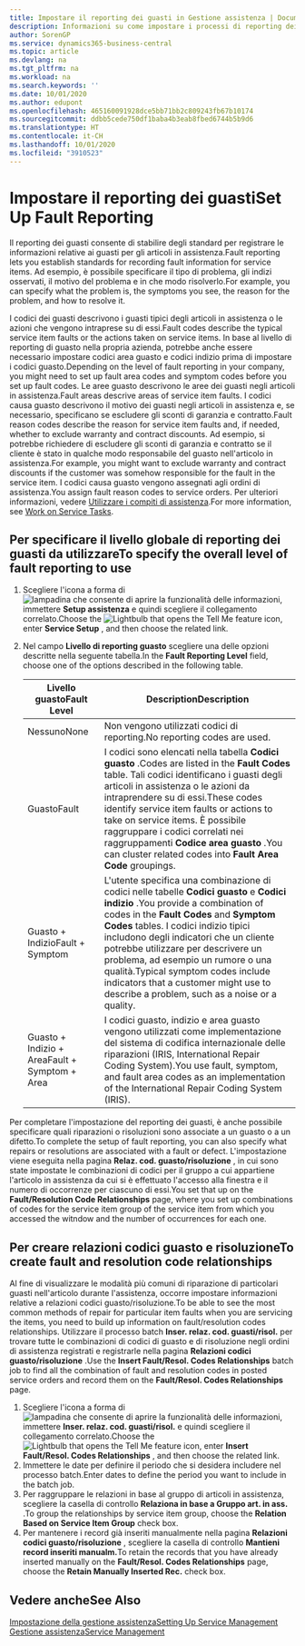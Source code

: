 ```yaml
---
title: Impostare il reporting dei guasti in Gestione assistenza | Documenti Microsoft
description: Informazioni su come impostare i processi di reporting dei guasti.
author: SorenGP
ms.service: dynamics365-business-central
ms.topic: article
ms.devlang: na
ms.tgt_pltfrm: na
ms.workload: na
ms.search.keywords: ''
ms.date: 10/01/2020
ms.author: edupont
ms.openlocfilehash: 465160091928dce5bb71bb2c809243fb67b10174
ms.sourcegitcommit: ddbb5cede750df1baba4b3eab8fbed6744b5b9d6
ms.translationtype: HT
ms.contentlocale: it-CH
ms.lasthandoff: 10/01/2020
ms.locfileid: "3910523"
---
```

# <a name="set-up-fault-reporting"></a><span data-ttu-id="8f712-103">Impostare il reporting dei guasti</span><span class="sxs-lookup"><span data-stu-id="8f712-103">Set Up Fault Reporting</span></span>
<span data-ttu-id="8f712-104">Il reporting dei guasti consente di stabilire degli standard per registrare le informazioni relative ai guasti per gli articoli in assistenza.</span><span class="sxs-lookup"><span data-stu-id="8f712-104">Fault reporting lets you establish standards for recording fault information for service items.</span></span> <span data-ttu-id="8f712-105">Ad esempio, è possibile specificare il tipo di problema, gli indizi osservati, il motivo del problema e in che modo risolverlo.</span><span class="sxs-lookup"><span data-stu-id="8f712-105">For example, you can specify what the problem is, the symptoms you see, the reason for the problem, and how to resolve it.</span></span>  

<span data-ttu-id="8f712-106">I codici dei guasti descrivono i guasti tipici degli articoli in assistenza o le azioni che vengono intraprese su di essi.</span><span class="sxs-lookup"><span data-stu-id="8f712-106">Fault codes describe the typical service item faults or the actions taken on service items.</span></span> <span data-ttu-id="8f712-107">In base al livello di reporting di guasto nella propria azienda, potrebbe anche essere necessario impostare codici area guasto e codici indizio prima di impostare i codici guasto.</span><span class="sxs-lookup"><span data-stu-id="8f712-107">Depending on the level of fault reporting in your company, you might need to set up fault area codes and symptom codes before you set up fault codes.</span></span> <span data-ttu-id="8f712-108">Le aree guasto descrivono le aree dei guasti negli articoli in assistenza.</span><span class="sxs-lookup"><span data-stu-id="8f712-108">Fault areas descrive areas of service item faults.</span></span> <span data-ttu-id="8f712-109">I codici causa guasto descrivono il motivo dei guasti negli articoli in assistenza e, se necessario, specificano se escludere gli sconti di garanzia e contratto.</span><span class="sxs-lookup"><span data-stu-id="8f712-109">Fault reason codes describe the reason for service item faults and, if needed, whether to exclude warranty and contract discounts.</span></span> <span data-ttu-id="8f712-110">Ad esempio, si potrebbe richiedere di escludere gli sconti di garanzia e contratto se il cliente è stato in qualche modo responsabile del guasto nell'articolo in assistenza.</span><span class="sxs-lookup"><span data-stu-id="8f712-110">For example, you might want to exclude warranty and contract discounts if the customer was somehow responsible for the fault in the service item.</span></span> <span data-ttu-id="8f712-111">I codici causa guasto vengono assegnati agli ordini di assistenza.</span><span class="sxs-lookup"><span data-stu-id="8f712-111">You assign fault reason codes to service orders.</span></span> <span data-ttu-id="8f712-112">Per ulteriori informazioni, vedere [Utilizzare i compiti di assistenza](service-how-to-work-on-service-tasks.md).</span><span class="sxs-lookup"><span data-stu-id="8f712-112">For more information, see [Work on Service Tasks](service-how-to-work-on-service-tasks.md).</span></span>  

## <a name="to-specify-the-overall-level-of-fault-reporting-to-use"></a><span data-ttu-id="8f712-113">Per specificare il livello globale di reporting dei guasti da utilizzare</span><span class="sxs-lookup"><span data-stu-id="8f712-113">To specify the overall level of fault reporting to use</span></span>
1. <span data-ttu-id="8f712-114">Scegliere l'icona a forma di ![lampadina che consente di aprire la funzionalità delle informazioni](media/ui-search/search_small.png "Informazioni sull'operazione che si desidera eseguire"), immettere **Setup assistenza** e quindi scegliere il collegamento correlato.</span><span class="sxs-lookup"><span data-stu-id="8f712-114">Choose the ![Lightbulb that opens the Tell Me feature](media/ui-search/search_small.png "Tell me what you want to do") icon, enter **Service Setup** , and then choose the related link.</span></span>
2. <span data-ttu-id="8f712-115">Nel campo **Livello di reporting guasto** scegliere una delle opzioni descritte nella seguente tabella.</span><span class="sxs-lookup"><span data-stu-id="8f712-115">In the **Fault Reporting Level** field, choose one of the options described in the following table.</span></span>  

    |<span data-ttu-id="8f712-116">**Livello guasto**</span><span class="sxs-lookup"><span data-stu-id="8f712-116">**Fault Level**</span></span>|<span data-ttu-id="8f712-117">**Description**</span><span class="sxs-lookup"><span data-stu-id="8f712-117">**Description**</span></span>|  
    |------------|-------------|  
    |<span data-ttu-id="8f712-118">Nessuno</span><span class="sxs-lookup"><span data-stu-id="8f712-118">None</span></span> | <span data-ttu-id="8f712-119">Non vengono utilizzati codici di reporting.</span><span class="sxs-lookup"><span data-stu-id="8f712-119">No reporting codes are used.</span></span>|  
    |<span data-ttu-id="8f712-120">Guasto</span><span class="sxs-lookup"><span data-stu-id="8f712-120">Fault</span></span> | <span data-ttu-id="8f712-121">I codici sono elencati nella tabella **Codici guasto** .</span><span class="sxs-lookup"><span data-stu-id="8f712-121">Codes are listed in the **Fault Codes** table.</span></span> <span data-ttu-id="8f712-122">Tali codici identificano i guasti degli articoli in assistenza o le azioni da intraprendere su di essi.</span><span class="sxs-lookup"><span data-stu-id="8f712-122">These codes identify service item faults or actions to take on service items.</span></span> <span data-ttu-id="8f712-123">È possibile raggruppare i codici correlati nei raggruppamenti **Codice area guasto** .</span><span class="sxs-lookup"><span data-stu-id="8f712-123">You can cluster related codes into **Fault Area Code** groupings.</span></span>|  
    |<span data-ttu-id="8f712-124">Guasto + Indizio</span><span class="sxs-lookup"><span data-stu-id="8f712-124">Fault + Symptom</span></span> | <span data-ttu-id="8f712-125">L'utente specifica una combinazione di codici nelle tabelle **Codici guasto** e **Codici indizio** .</span><span class="sxs-lookup"><span data-stu-id="8f712-125">You provide a combination of codes in the **Fault Codes** and **Symptom Codes** tables.</span></span> <span data-ttu-id="8f712-126">I codici indizio tipici includono degli indicatori che un cliente potrebbe utilizzare per descrivere un problema, ad esempio un rumore o una qualità.</span><span class="sxs-lookup"><span data-stu-id="8f712-126">Typical symptom codes include indicators that a customer might use to describe a problem, such as a noise or a quality.</span></span>|  
    |<span data-ttu-id="8f712-127">Guasto + Indizio + Area</span><span class="sxs-lookup"><span data-stu-id="8f712-127">Fault + Symptom + Area</span></span> | <span data-ttu-id="8f712-128">I codici guasto, indizio e area guasto vengono utilizzati come implementazione del sistema di codifica internazionale delle riparazioni (IRIS, International Repair Coding System).</span><span class="sxs-lookup"><span data-stu-id="8f712-128">You use fault, symptom, and fault area codes as an implementation of the International Repair Coding System (IRIS).</span></span>|  

<span data-ttu-id="8f712-129">Per completare l'impostazione del reporting dei guasti, è anche possibile specificare quali riparazioni o risoluzioni sono associate a un guasto o a un difetto.</span><span class="sxs-lookup"><span data-stu-id="8f712-129">To complete the setup of fault reporting, you can also specify what repairs or resolutions are associated with a fault or defect.</span></span> <span data-ttu-id="8f712-130">L'impostazione viene eseguita nella pagina **Relaz. cod. guasto/risoluzione** , in cui sono state impostate le combinazioni di codici per il gruppo a cui appartiene l'articolo in assistenza da cui si è effettuato l'accesso alla finestra e il numero di occorrenze per ciascuno di essi.</span><span class="sxs-lookup"><span data-stu-id="8f712-130">You set that up on the **Fault/Resolution Code Relationships** page, where you set up combinations of codes for the service item group of the service item from which you accessed the witndow and the number of occurrences for each one.</span></span>

## <a name="to-create-fault-and-resolution-code-relationships"></a><span data-ttu-id="8f712-131">Per creare relazioni codici guasto e risoluzione</span><span class="sxs-lookup"><span data-stu-id="8f712-131">To create fault and resolution code relationships</span></span>
<!--this needs to go in a working with topic-->
<span data-ttu-id="8f712-132"> Al fine di visualizzare le modalità più comuni di riparazione di particolari guasti nell'articolo durante l'assistenza, occorre impostare informazioni relative a relazioni codici guasto/risoluzione.</span><span class="sxs-lookup"><span data-stu-id="8f712-132">To be able to see the most common methods of repair for particular item faults when you are servicing the items, you need to build up information on fault/resolution codes relationships.</span></span> <span data-ttu-id="8f712-133">Utilizzare il processo batch **Inser. relaz. cod. guasti/risol.** per trovare tutte le combinazioni di codici di guasto e di risoluzione negli ordini di assistenza registrati e registrarle nella pagina **Relazioni codici guasto/risoluzione** .</span><span class="sxs-lookup"><span data-stu-id="8f712-133">Use the **Insert Fault/Resol. Codes Relationships** batch job to find all the combination of fault and resolution codes in posted service orders and record them on the **Fault/Resol. Codes Relationships** page.</span></span>

1. <span data-ttu-id="8f712-134">Scegliere l'icona a forma di ![lampadina che consente di aprire la funzionalità delle informazioni](media/ui-search/search_small.png "Informazioni sull'operazione che si desidera eseguire"), immettere **Inser. relaz. cod. guasti/risol.** e quindi scegliere il collegamento correlato.</span><span class="sxs-lookup"><span data-stu-id="8f712-134">Choose the ![Lightbulb that opens the Tell Me feature](media/ui-search/search_small.png "Tell me what you want to do") icon, enter **Insert Fault/Resol. Codes Relationships** , and then choose the related link.</span></span>  
2. <span data-ttu-id="8f712-135">Immettere le date per definire il periodo che si desidera includere nel processo batch.</span><span class="sxs-lookup"><span data-stu-id="8f712-135">Enter dates to define the period you want to include in the batch job.</span></span>  
3. <span data-ttu-id="8f712-136">Per raggruppare le relazioni in base al gruppo di articoli in assistenza, scegliere la casella di controllo **Relaziona in base a Gruppo art. in ass.** .</span><span class="sxs-lookup"><span data-stu-id="8f712-136">To group the relationships by service item group, choose the **Relation Based on Service Item Group** check box.</span></span>  
4. <span data-ttu-id="8f712-137">Per mantenere i record già inseriti manualmente nella pagina **Relazioni codici guasto/risoluzione** , scegliere la casella di controllo **Mantieni record inseriti manualm.**</span><span class="sxs-lookup"><span data-stu-id="8f712-137">To retain the records that you have already inserted manually on the **Fault/Resol. Codes Relationships** page, choose the **Retain Manually Inserted Rec.** check box.</span></span>  

## <a name="see-also"></a><span data-ttu-id="8f712-138">Vedere anche</span><span class="sxs-lookup"><span data-stu-id="8f712-138">See Also</span></span>
[<span data-ttu-id="8f712-139">Impostazione della gestione assistenza</span><span class="sxs-lookup"><span data-stu-id="8f712-139">Setting Up Service Management</span></span>](service-setup-service.md)  
[<span data-ttu-id="8f712-140">Gestione assistenza</span><span class="sxs-lookup"><span data-stu-id="8f712-140">Service Management</span></span>](service-service.md)  
